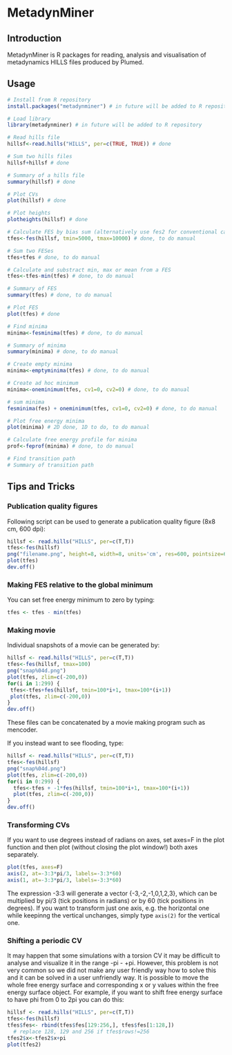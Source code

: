 # MetadynMiner

## Introduction
MetadynMiner is R packages for reading, analysis and visualisation of metadynamics HILLS files produced by Plumed.

## Usage
```R
# Install from R repository
install.packages("metadynminer") # in future will be added to R repository

# Load library
library(metadynminer) # in future will be added to R repository

# Read hills file
hillsf<-read.hills("HILLS", per=c(TRUE, TRUE)) # done

# Sum two hills files
hillsf+hillsf # done

# Summary of a hills file
summary(hillsf) # done

# Plot CVs
plot(hillsf) # done

# Plot heights
plotheights(hillsf) # done

# Calculate FES by bias sum (alternatively use fes2 for conventional calculation)
tfes<-fes(hillsf, tmin=5000, tmax=10000) # done, to do manual

# Sum two FESes
tfes+tfes # done, to do manual

# Calculate and substract min, max or mean from a FES
tfes<-tfes-min(tfes) # done, to do manual

# Summary of FES
summary(tfes) # done, to do manual

# Plot FES
plot(tfes) # done

# Find minima
minima<-fesminima(tfes) # done, to do manual

# Summary of minima
summary(minima) # done, to do manual

# Create empty minima
minima<-emptyminima(tfes) # done, to do manual

# Create ad hoc minimum
minima<-oneminimum(tfes, cv1=0, cv2=0) # done, to do manual

# sum minima
fesminima(fes) + oneminimum(tfes, cv1=0, cv2=0) # done, to do manual

# Plot free energy minima
plot(minima) # 2D done, 1D to do, to do manual

# Calculate free energy profile for minima
prof<-feprof(minima) # done, to do manual

# Find transition path
# Summary of transition path
```

## Tips and Tricks
### Publication quality figures
Following script can be used to generate a publication quality figure (8x8 cm, 600 dpi):
```R
hillsf <- read.hills("HILLS", per=c(T,T))
tfes<-fes(hillsf)
png("filename.png", height=8, width=8, units='cm', res=600, pointsize=6)
plot(tfes)
dev.off()
```

### Making FES relative to the global minimum
You can set free energy minimum to zero by typing:
```R
tfes <- tfes - min(tfes)
```

### Making movie
Individual snapshots of a movie can be generated by:
```R
hillsf <- read.hills("HILLS", per=c(T,T))
tfes<-fes(hillsf, tmax=100)
png("snap%04d.png")
plot(tfes, zlim=c(-200,0))
for(i in 1:299) {
 tfes<-tfes+fes(hillsf, tmin=100*i+1, tmax=100*(i+1))
 plot(tfes, zlim=c(-200,0))
}
dev.off()
```
These files can be concatenated by a movie making program such as mencoder.

If you instead want to see flooding, type:
```R
hillsf <- read.hills("HILLS", per=c(T,T))
tfes<-fes(hillsf)
png("snap%04d.png")
plot(tfes, zlim=c(-200,0))
for(i in 0:299) {
  tfes<-tfes + -1*fes(hillsf, tmin=100*i+1, tmax=100*(i+1))
  plot(tfes, zlim=c(-200,0))
}
dev.off()
```

### Transforming CVs
If you want to use degrees instead of radians on axes, set axes=F in the plot function and then plot
(without closing the plot window!) both axes separately.
```R
plot(tfes, axes=F)
axis(2, at=-3:3*pi/3, labels=-3:3*60)
axis(1, at=-3:3*pi/3, labels=-3:3*60)
```
The expression -3:3 will generate a vector {-3,-2,-1,0,1,2,3}, which can be multiplied by pi/3
(tick positions in radians) or by 60 (tick positions in degrees). If you want to transform just
one axis, e.g. the horizontal one while keepinng the vertical unchanges, simply type `axis(2)`
for the vertical one.

### Shifting a periodic CV
It may happen that some simulations with a torsion CV it may be difficult to analyse and visualize
it in the range -pi - +pi. However, this problem is not very common so we did not make any user friendly way
how to solve this and it can be solved in a user unfriendly way. It is possible to move the whole free
energy surface and corresponding x or y values within the free energy surface object. For example,
if you want to shift free energy surface to have phi from 0 to 2pi you can do this:
```R
hillsf <- read.hills("HILLS", per=c(T,T))
tfes<-fes(hillsf)
tfes$fes<- rbind(tfes$fes[129:256,], tfes$fes[1:128,])
  # replace 128, 129 and 256 if tfes$rows!=256
tfes2$x<-tfes2$x+pi
plot(tfes2)
```
